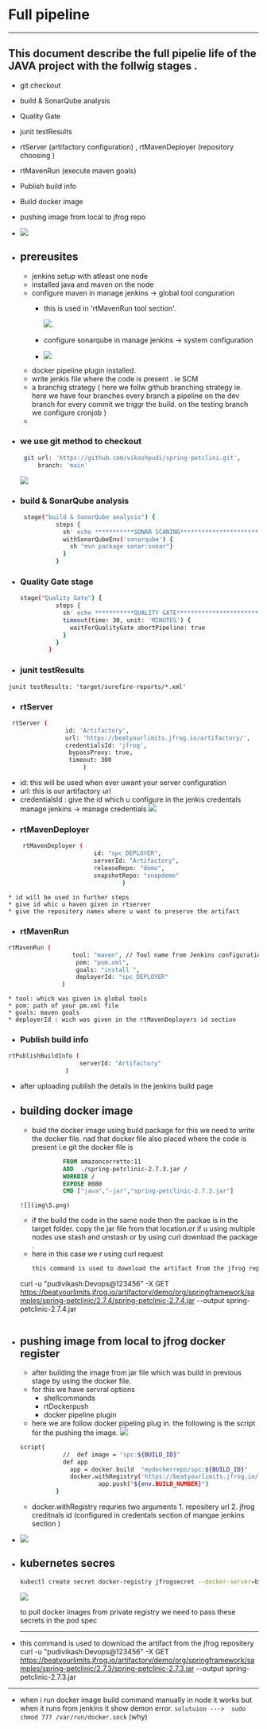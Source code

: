 # **Full pipeline**
---------------------

## **This document describe the full pipelie life of the JAVA project with the follwig stages .**
  * git checkout
  * build & SonarQube analysis
  * Quality Gate
  * junit testResults
  * rtServer (artifactory configuration) , rtMavenDeployer (repository choosing )
  * rtMavenRun (execute maven goals)
  * Publish build info
  * Build docker image
  * pushing image from local to jfrog repo
  * ![](img\2.png)

* ## prereusites 
   * jenkins setup with atleast one node
   * installed java and maven on the node
   * configure maven  in manage jenkins -> global tool conguration 
      * this is used in 'rtMavenRun tool section'. 
             
         ![](img\1.png).
      * configure sonarqube in manage jenkins -> system configuration
      * ![](img\.png)
    *  docker pipeline plugin installed. 
    * write jenkis file where the code is present . ie SCM
    * a branchig strategy ( here we follw github branching strategy ie. here we have four branches every branch a pipeline on the dev branch for every commit we triggr the build. on the testing branch we configure cronjob  )
    * 
* ### we use git method to checkout 
   ```bash
    git url: 'https://github.com/vikashpudi/spring-petclini.git', 
        branch: 'main'
   ```
    ![](img\3.png)
* ###  build & SonarQube analysis
  ```bash
   stage("build & SonarQube analysis") {
            steps {
              sh' echo ***********SONAR SCANING************************'
              withSonarQubeEnv('sonarqube') {
                sh "mvn package sonar:sonar"}
              }
            }
  ```
* ###  Quality Gate stage
  ```bash
  stage("Quality Gate") {
            steps {
              sh' echo ***********QUALITY GATE************************'
              timeout(time: 30, unit: 'MINUTES') {
                waitForQualityGate abortPipeline: true
              }
            }
          }
  ```
*  ### junit testResults
  ```
  junit testResults: 'target/surefire-reports/*.xml'
  ```
*  ### rtServer 
  ```bash
   rtServer (
                  id: 'Artifactory',
                  url: 'https://beatyourlimits.jfrog.io/artifactory/',
                  credentialsId: 'jfrog',
                   bypassProxy: true,
                   timeout: 300
                       )
  ```
   * id: this will be used when ever uwant your server configuration
   * url: this is our artifactory url 
   * credentialsId : give the id which u configure in the jenkis credentals
       manage jenkins -> manage credentials
        ![](img\4.png)
*  ### rtMavenDeployer
``` bash
    rtMavenDeployer (
                        id: "spc_DEPLOYER",
                        serverId: "Artifactory",
                        releaseRepo: "demo",
                        snapshotRepo: "snapdemo"
                                )
```
    * id will be used in further steps
    * give id whic u haven given in rtserver
    * give the repositery names where u want to preserve the artifact
*  ###  rtMavenRun
  ```bash
  rtMavenRun (
                    tool: "maven", // Tool name from Jenkins configuration
                     pom: "pom.xml",
                     goals: "install ",
                     deployerId: "spc_DEPLOYER"
                 )
  ```
    * tool: which was given in global tools
    * pom: path of your pm.xml file
    * goals: maven goals
    * deployerId : wich was given in the rtMavenDeployers id section
*  ### Publish build info
```bash 
rtPublishBuildInfo (
                    serverId: "Artifactory"
                )
```
 * after uploading publish the details in the jenkins build page
* ## building docker image
  * buid the docker image using build package for this we need to write the docker file. nad that docker file also placed where the code is present i.e git
  the docker file is 
  ```Dockerfile
              FROM amazoncorretto:11
              ADD  ./spring-petclinic-2.7.3.jar /
              WORKDIR /
              EXPOSE 8080
              CMD ["java","-jar","spring-petclinic-2.7.3.jar"]

  ``` 
      ![](img\5.png)
  * if the build the code in the same node then the packae is in the target folder. copy the jar file from that location.or  if u using multiple nodes use stash and unstash or by using curl download the package .
  * here in this case we r using curl request
    ```bash
    this command is used to download the artifact from the jfrog repositery
  curl -u "pudivikash:Devops@123456" -X GET https://beatyourlimits.jfrog.io/artifactory/demo/org/springframework/samples/spring-petclinic/2.7.4/spring-petclinic-2.7.4.jar --output spring-petclinic-2.7.4.jar
    ```
* ## pushing image from local to  jfrog docker register
  * after building the image from jar file which was build in previous stage by using the docker file.
  * for this we have servral options 
      * shellcommands
      * rtDockerpush
      * docker pipeline plugin
  * here we are follow docker pipeling plug in. the following is the script for the pushing the image.
   ![](img\6.png)
  ```bash
  script{
              //  def image = "spc:${BUILD_ID}"
              def app
                app = docker.build  "mydockerrepo/spc:${BUILD_ID}"
                docker.withRegistry('https://beatyourlimits.jfrog.io/artifactory/mydockerrepo', 'jfrog') {            
				        app.push("${env.BUILD_NUMBER}")
	        }    
  ```
  * docker.withRegistry requries two arguments 
                          1. repositery url
                          2. jfrog creditnals id (configured in credentals section of mangae jenkins section )

 *  ![](img\7.png)

* ## kubernetes secres
  ```bash
  kubectl create secret docker-registry jfrogsecret --docker-server=beatyourlimits.jfrog.io --docker-username=pudivikash@gmail.com --docker-password=Devops@123456 --docker-email=pudivikash@gmail.com
  ``` 
  ![](img\8.png)
   
  to pull docker images from private registry we need to pass these secrets in the pod spec









  ---------------------------------------------------------------------------------------------------------------------------------------------
  
  
* this command is used to download the artifact from the jfrog repositery
  curl -u "pudivikash:Devops@123456" -X GET https://beatyourlimits.jfrog.io/artifactory/demo/org/springframework/samples/spring-petclinic/2.7.3/spring-petclinic-2.7.3.jar --output spring-petclinic-2.7.3.jar
----------------------------------------------------------------------------------------------------
* when i run docker image build command manually in node it works but when it runs from jenkins it show demon error. `solutuion --->  sudo chmod 777 /var/run/docker.sock`  (why)
